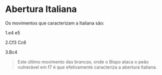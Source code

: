 # Abertura Italiana

Os movimentos que caracterizam a Italiana são:

1.e4 e5

2.Cf3 Cc6

3.Bc4

> Este último movimento das brancas, onde o Bispo ataca o peão vulnerável em f7 é que efetivamente caracteriza a abertura Italiana.

